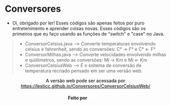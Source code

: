 # Conversores

 - Oi, obrigado por ler! Esses códigos são apenas feitos por puro entretenimento e aprender coisas novas. Esses códigos são os primeiros que eu faço usando as funções de "switch" e "case" no Java.

> - ConversorCelsius.java --> Converte temperaturas envolvendo celsius e fahrenheit, sendo as conversões: C° -> F° e C° <- F°  
> - ConversorMilhas.java --> Converte velocidades envolvendo milhas e quilômetros, sendo as conversões: Mi -> Km e Mi <- Km
> - ConversorCelsiusWeb --> É o sistema de conversão de temperatura recriado pensado em ser uma versão web.

<p style="font-weight:500;text-align:center;" id="a">A versão web pode ser acessada por <a href="https://lesticc.github.io/Conversores/ConversorCelsiusWeb/">https://lesticc.github.io/Conversores/ConversorCelsiusWeb/</a></p>

<footer><h4 style="text-align:center;">Feito por <a style="transition:0.5s;color:white;:hover{text-decoration-line:underline;cursor:pointer;transition:0.5s;color:rgb(208,208,208);}" href="https://lestic.com.br/aboutme">Lestic!</a></h4></footer>

<!--Github matou meu style :(-->

